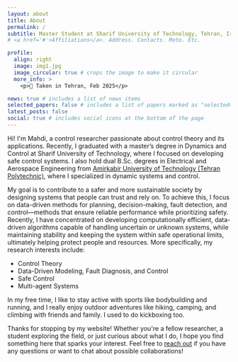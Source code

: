 ```yaml
---
layout: about
title: About
permalink: /
subtitle: Master Student at Sharif University of Technology, Tehran, Iran
# <a href='#'>Affiliations</a>. Address. Contacts. Moto. Etc.

profile:
  align: right
  image: img1.jpg
  image_circular: true # crops the image to make it circular
  more_info: >
    <p>📸 Taken in Tehran, Feb 2025</p>

news: true # includes a list of news items
selected_papers: false # includes a list of papers marked as "selected={true}"
latest_posts: false
social: true # includes social icons at the bottom of the page
---
```

Hi! I'm Mahdi, a control researcher passionate about control theory and its applications. Recently, I graduated with a master’s degree in Dynamics and Control at Sharif University of Technology, where I focused on developing safe control systems. I also hold dual B.Sc. degrees in Electrical and Aerospace Engineering from [Amirkabir University of Technology (Tehran Polytechnic)](https://aut.ac.ir/), where I specialized in dynamic systems and control. 

My goal is to contribute to a safer and more sustainable society by designing systems that people can trust and rely on. To achieve this, I focus on data-driven methods for planning, decision-making, fault detection, and control—methods that ensure reliable performance while prioritizing safety. Recently, I have concentrated on developing computationally efficient, data-driven algorithms capable of handling uncertain or unknown systems, while maintaining stability and keeping the system within safe operational limits, ultimately helping protect people and resources.
 More specifically, my research interests include:

<!-- **Research Interests:**-->
* Control Theory
* Data-Driven Modeling, Fault Diagnosis, and Control
* Safe Control
* Multi-agent Systems

In my free time, I like to stay active with sports like bodybuilding and running, and I really enjoy outdoor adventures like hiking, camping, and climbing with friends and family. I used to do kickboxing too.

Thanks for stopping by my website! Whether you're a fellow researcher, a student exploring the field, or just curious about what I do, I hope you find something here that sparks your interest. Feel free to [reach out](mailto:m.shahrajabian99@gmail.com) if you have any questions or want to chat about possible collaborations!


